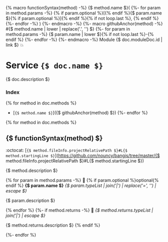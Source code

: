 {% macro functionSyntax(method) -%}
{$ method.name $}(
{%- for param in method.params -%}
	{% if param.optional %}[{% endif %}{$ param.name $}{% if param.optional %}]{% endif %}{% if not loop.last %}, {% endif %}
{%- endfor -%}
)
{%- endmacro -%}
{%- macro githubAnchor(method) -%}
#{$ method.name | lower | replace('.', '') $}
{%- for param in method.params -%}
	{$ param.name | lower $}{% if not loop.last %}-{% endif %}
{%- endfor -%}
{%- endmacro -%}
Module {$ doc.moduleDoc.id | link $} :boom:
# Service `{$ doc.name $}`

{$ doc.description $}

### Index
{% for method in doc.methods %}
* [`{$ method.name $}`]({$ githubAnchor(method) $})
{%- endfor %}

{% for method in doc.methods %}
## {$ functionSyntax(method) $}

:octocat: [`{$ method.fileInfo.projectRelativePath $}#L{$ method.startingLine $}`](https://github.com/nouncy/bangjs/tree/master/{$ method.fileInfo.projectRelativePath $}#L{$ method.startingLine $})

{$ method.description $}

{% for param in method.params -%}
:baby_bottle: {% if param.optional %}optional{% endif %} **{$ param.name $}** _{$ param.typeList | join('|') | replace('=', '') | escape $}_

{$ param.description $}

{% endfor %}
{%- if method.returns -%}
:dash: _{$ method.returns.typeList | join('|') | escape $}_

{$ method.returns.description $}
{% endif %}

{%- endfor %}
